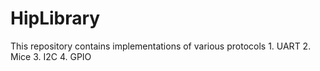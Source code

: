# HipLibrary
This repository contains implementations of various protocols
	1. UART
	2. Mice
	3. I2C
	4. GPIO
